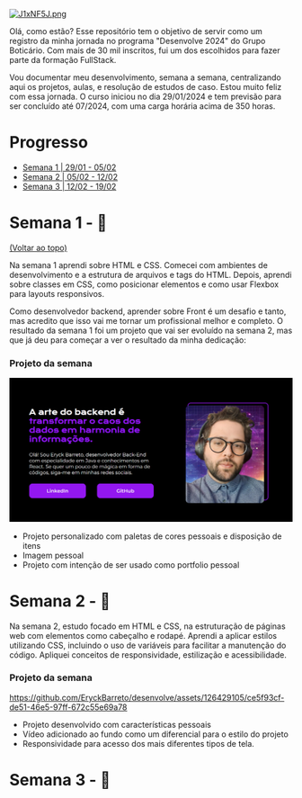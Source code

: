 <a href="https://freeimage.host/br"><img src="https://iili.io/J1xNF5J.png" alt="J1xNF5J.png" border="0" /></a>

Olá, como estão? Esse repositório tem o objetivo de servir como um registro da minha jornada no programa "Desenvolve 2024" do Grupo Boticário. Com mais de 30 mil inscritos, fui um dos escolhidos para fazer parte da formação FullStack.

Vou documentar meu desenvolvimento, semana a semana, centralizando aqui os projetos, aulas, e resolução de estudos de caso. Estou muito feliz com essa jornada. 
O curso iniciou no dia 29/01/2024 e tem previsão para ser concluído até 07/2024, com uma carga horária acima de 350 horas.


# Progresso

- [Semana 1 | 29/01 - 05/02](#semana1)
- [Semana 2 | 05/02 - 12/02](#semana2)
- [Semana 3 | 12/02 - 19/02](#semana3)


# Semana 1 - 🌱

[(Voltar ao topo)](#progresso)

Na semana 1 aprendi sobre HTML e CSS. Comecei com ambientes de desenvolvimento e a estrutura de arquivos e tags do HTML. Depois, aprendi sobre classes em CSS, como posicionar elementos e como usar Flexbox para layouts responsivos. 

Como desenvolvedor backend, aprender sobre Front é um desafio e tanto, mas acredito que isso vai me tornar um profissional melhor e completo. O resultado da semana 1 foi um projeto que vai ser evoluído na semana 2, mas que já deu para começar a ver o resultado da minha dedicação:

### Projeto da semana

<img src="./Semana 1/HTML e CSS ambientes de desenvolvimento, estrutura de arquivos e tags/assets/Captura de tela 2024-02-07 175010.png">

- Projeto personalizado com paletas de cores pessoais e disposição de itens
- Imagem pessoal
- Projeto com intenção de ser usado como portfolio pessoal


# Semana 2 - 🍃

Na semana 2, estudo focado em HTML e CSS, na estruturação de páginas web com elementos como cabeçalho e rodapé. Aprendi a aplicar estilos utilizando CSS, incluindo o uso de variáveis para facilitar a manutenção do código. Apliquei conceitos de responsividade, estilização e acessibilidade.


### Projeto da semana

https://github.com/EryckBarreto/desenvolve/assets/126429105/ce5f93cf-de51-46e5-97ff-672c55e69a78

- Projeto desenvolvido com características pessoais
- Vídeo adicionado ao fundo como um diferencial para o estilo do projeto
- Responsividade para acesso dos mais diferentes tipos de tela.

# Semana 3 - 🌾


